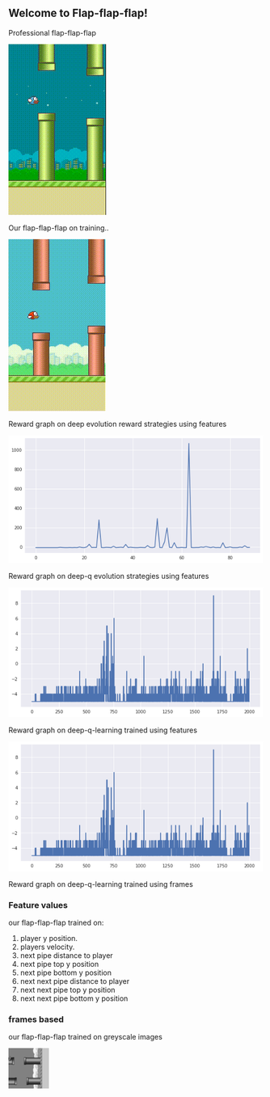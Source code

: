 ## Welcome to Flap-flap-flap!

Professional flap-flap-flap

![alt text](flappy-bird.gif)

Our flap-flap-flap on training..

![alt text](training.gif)

Reward graph on deep evolution reward strategies using features

![alt text](features-deep-evolution-reward.png)

Reward graph on deep-q evolution strategies using features

![alt text](features-deep-q-evolution.png)

Reward graph on deep-q-learning trained using features

![alt text](features-deep-q-learning.png)

Reward graph on deep-q-learning trained using frames

### Feature values
our flap-flap-flap trained on:
1. player y position.
2. players velocity.
3. next pipe distance to player
4. next pipe top y position
5. next pipe bottom y position
6. next next pipe distance to player
7. next next pipe top y position
8. next next pipe bottom y position

### frames based
our flap-flap-flap trained on greyscale images

![alt text](frame-based/state-example.png)